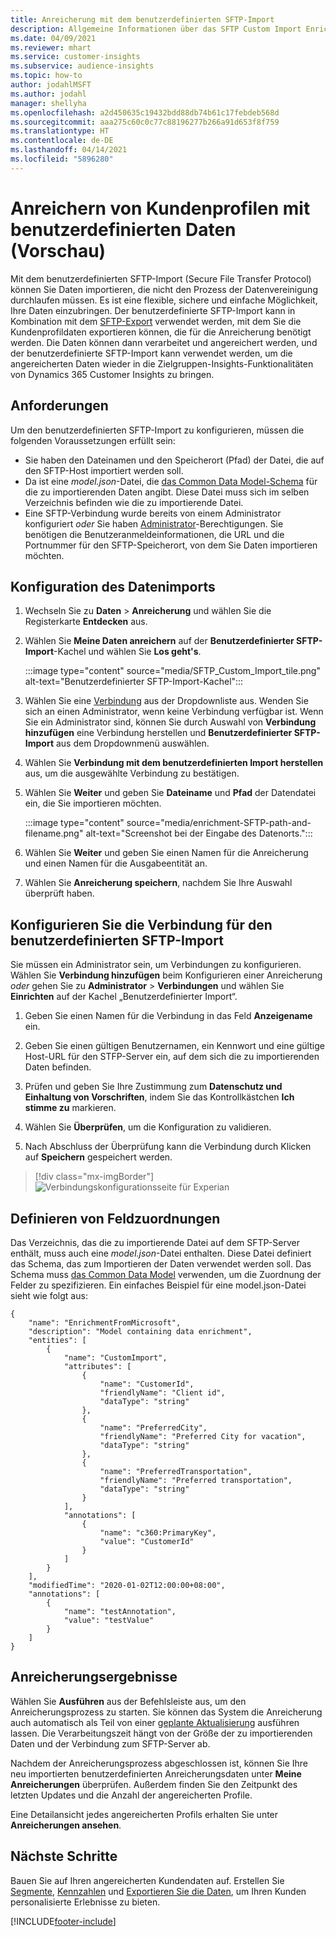 ```yaml
---
title: Anreicherung mit dem benutzerdefinierten SFTP-Import
description: Allgemeine Informationen über das SFTP Custom Import Enrichment.
ms.date: 04/09/2021
ms.reviewer: mhart
ms.service: customer-insights
ms.subservice: audience-insights
ms.topic: how-to
author: jodahlMSFT
ms.author: jodahl
manager: shellyha
ms.openlocfilehash: a2d450635c19432bdd88db74b61c17febdeb568d
ms.sourcegitcommit: aaa275c60c0c77c88196277b266a91d653f8f759
ms.translationtype: HT
ms.contentlocale: de-DE
ms.lasthandoff: 04/14/2021
ms.locfileid: "5896280"
---
```

# <a name="enrich-customer-profiles-with-custom-data-preview"></a>Anreichern von Kundenprofilen mit benutzerdefinierten Daten (Vorschau)

Mit dem benutzerdefinierten SFTP-Import (Secure File Transfer Protocol) können Sie Daten importieren, die nicht den Prozess der Datenvereinigung durchlaufen müssen. Es ist eine flexible, sichere und einfache Möglichkeit, Ihre Daten einzubringen. Der benutzerdefinierte SFTP-Import kann in Kombination mit dem [SFTP-Export](export-sftp.md) verwendet werden, mit dem Sie die Kundenprofildaten exportieren können, die für die Anreicherung benötigt werden. Die Daten können dann verarbeitet und angereichert werden, und der benutzerdefinierte SFTP-Import kann verwendet werden, um die angereicherten Daten wieder in die Zielgruppen-Insights-Funktionalitäten von Dynamics 365 Customer Insights zu bringen.

## <a name="prerequisites"></a>Anforderungen

Um den benutzerdefinierten SFTP-Import zu konfigurieren, müssen die folgenden Voraussetzungen erfüllt sein:

- Sie haben den Dateinamen und den Speicherort (Pfad) der Datei, die auf den SFTP-Host importiert werden soll.
- Da ist eine *model.json*-Datei, die [das Common Data Model-Schema](/common-data-model/) für die zu importierenden Daten angibt. Diese Datei muss sich im selben Verzeichnis befinden wie die zu importierende Datei.
- Eine SFTP-Verbindung wurde bereits von einem Administrator konfiguriert *oder* Sie haben [Administrator](permissions.md#administrator)-Berechtigungen. Sie benötigen die Benutzeranmeldeinformationen, die URL und die Portnummer für den SFTP-Speicherort, von dem Sie Daten importieren möchten.


## <a name="configure-the-import"></a>Konfiguration des Datenimports

1. Wechseln Sie zu **Daten** > **Anreicherung** und wählen Sie die Registerkarte **Entdecken** aus.

1. Wählen Sie **Meine Daten anreichern** auf der **Benutzerdefinierter SFTP-Import**-Kachel und wählen Sie **Los geht's**.

   :::image type="content" source="media/SFTP_Custom_Import_tile.png" alt-text="Benutzerdefinierter SFTP-Import-Kachel":::

1. Wählen Sie eine [Verbindung](connections.md) aus der Dropdownliste aus. Wenden Sie sich an einen Administrator, wenn keine Verbindung verfügbar ist. Wenn Sie ein Administrator sind, können Sie durch Auswahl von **Verbindung hinzufügen** eine Verbindung herstellen und **Benutzerdefinierter SFTP-Import** aus dem Dropdownmenü auswählen.

1. Wählen Sie **Verbindung mit dem benutzerdefinierten Import herstellen** aus, um die ausgewählte Verbindung zu bestätigen.

1.  Wählen Sie **Weiter** und geben Sie **Dateiname** und **Pfad** der Datendatei ein, die Sie importieren möchten.

    :::image type="content" source="media/enrichment-SFTP-path-and-filename.png" alt-text="Screenshot bei der Eingabe des Datenorts.":::

1. Wählen Sie **Weiter** und geben Sie einen Namen für die Anreicherung und einen Namen für die Ausgabeentität an. 

1. Wählen Sie **Anreicherung speichern**, nachdem Sie Ihre Auswahl überprüft haben.

## <a name="configure-the-connection-for-sftp-custom-import"></a>Konfigurieren Sie die Verbindung für den benutzerdefinierten SFTP-Import 

Sie müssen ein Administrator sein, um Verbindungen zu konfigurieren. Wählen Sie **Verbindung hinzufügen** beim Konfigurieren einer Anreicherung *oder* gehen Sie zu **Administrator** > **Verbindungen** und wählen Sie **Einrichten** auf der Kachel „Benutzerdefinierter Import“.

1. Geben Sie einen Namen für die Verbindung in das Feld **Anzeigename** ein.

1. Geben Sie einen gültigen Benutzernamen, ein Kennwort und eine gültige Host-URL für den STFP-Server ein, auf dem sich die zu importierenden Daten befinden.

1. Prüfen und geben Sie Ihre Zustimmung zum **Datenschutz und Einhaltung von Vorschriften**, indem Sie das Kontrollkästchen **Ich stimme zu** markieren.

1. Wählen Sie **Überprüfen**, um die Konfiguration zu validieren.

1. Nach Abschluss der Überprüfung kann die Verbindung durch Klicken auf **Speichern** gespeichert werden.

> [!div class="mx-imgBorder"]
   > ![Verbindungskonfigurationsseite für Experian](media/enrichment-SFTP-connection.png "Verbindungskonfigurationsseite für Experian")


## <a name="defining-field-mappings"></a>Definieren von Feldzuordnungen 

Das Verzeichnis, das die zu importierende Datei auf dem SFTP-Server enthält, muss auch eine *model.json*-Datei enthalten. Diese Datei definiert das Schema, das zum Importieren der Daten verwendet werden soll. Das Schema muss [das Common Data Model](/common-data-model/) verwenden, um die Zuordnung der Felder zu spezifizieren. Ein einfaches Beispiel für eine model.json-Datei sieht wie folgt aus:

```
{
    "name": "EnrichmentFromMicrosoft",
    "description": "Model containing data enrichment",
    "entities": [
        {
            "name": "CustomImport",
            "attributes": [
                {
                    "name": "CustomerId",
                    "friendlyName": "Client id",
                    "dataType": "string"
                },
                {
                    "name": "PreferredCity",
                    "friendlyName": "Preferred City for vacation",
                    "dataType": "string"
                },
                {
                    "name": "PreferredTransportation",
                    "friendlyName": "Preferred transportation",
                    "dataType": "string"
                }
            ],
            "annotations": [
                {
                    "name": "c360:PrimaryKey",
                    "value": "CustomerId"
                }
            ]
        }
    ],
    "modifiedTime": "2020-01-02T12:00:00+08:00",
    "annotations": [
        {
            "name": "testAnnotation",
            "value": "testValue"
        }
    ]
}
```

## <a name="enrichment-results"></a>Anreicherungsergebnisse

Wählen Sie **Ausführen** aus der Befehlsleiste aus, um den Anreicherungsprozess zu starten. Sie können das System die Anreicherung auch automatisch als Teil von einer [geplante Aktualisierung](system.md#schedule-tab) ausführen lassen. Die Verarbeitungszeit hängt von der Größe der zu importierenden Daten und der Verbindung zum SFTP-Server ab.

Nachdem der Anreicherungsprozess abgeschlossen ist, können Sie Ihre neu importierten benutzerdefinierten Anreicherungsdaten unter **Meine Anreicherungen** überprüfen. Außerdem finden Sie den Zeitpunkt des letzten Updates und die Anzahl der angereicherten Profile.

Eine Detailansicht jedes angereicherten Profils erhalten Sie unter **Anreicherungen ansehen**.

## <a name="next-steps"></a>Nächste Schritte

Bauen Sie auf Ihren angereicherten Kundendaten auf. Erstellen Sie [Segmente](segments.md), [Kennzahlen](measures.md) und [Exportieren Sie die Daten](export-destinations.md), um Ihren Kunden personalisierte Erlebnisse zu bieten.

[!INCLUDE[footer-include](../includes/footer-banner.md)]
